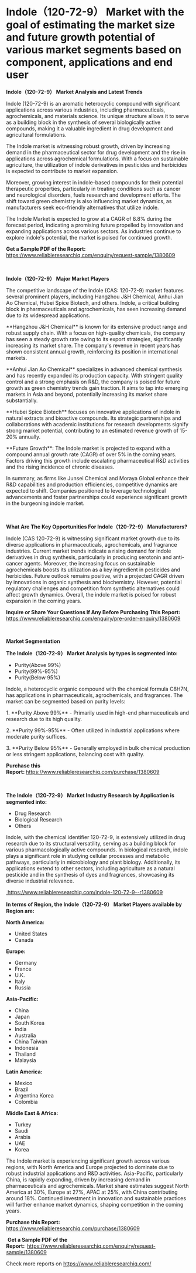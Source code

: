 <p><h1>Indole（120-72-9） Market with the goal of estimating the market size and future growth potential of various market segments based on component, applications and end user</h1></p><p><strong>Indole（120-72-9） Market Analysis and Latest Trends</strong></p>
<p><p>Indole (120-72-9) is an aromatic heterocyclic compound with significant applications across various industries, including pharmaceuticals, agrochemicals, and materials science. Its unique structure allows it to serve as a building block in the synthesis of several biologically active compounds, making it a valuable ingredient in drug development and agricultural formulations.</p><p>The Indole market is witnessing robust growth, driven by increasing demand in the pharmaceutical sector for drug development and the rise in applications across agrochemical formulations. With a focus on sustainable agriculture, the utilization of indole derivatives in pesticides and herbicides is expected to contribute to market expansion. </p><p>Moreover, growing interest in indole-based compounds for their potential therapeutic properties, particularly in treating conditions such as cancer and neurological disorders, fuels research and development efforts. The shift toward green chemistry is also influencing market dynamics, as manufacturers seek eco-friendly alternatives that utilize indole.</p><p>The Indole Market is expected to grow at a CAGR of 8.8% during the forecast period, indicating a promising future propelled by innovation and expanding applications across various sectors. As industries continue to explore indole's potential, the market is poised for continued growth.</p></p>
<p><strong>Get a Sample PDF of the Report:&nbsp;</strong> <a href="https://www.reliableresearchiq.com/enquiry/request-sample/1380609?utm_campaign=2302&utm_medium=2&utm_source=Github&utm_content=ia&utm_term=22032025&utm_id=indole120-72-9">https://www.reliableresearchiq.com/enquiry/request-sample/1380609</a></p>
<p>&nbsp;</p>
<p><strong>Indole（120-72-9） Major Market Players</strong></p>
<p><p>The competitive landscape of the Indole (CAS: 120-72-9) market features several prominent players, including Hangzhou J&H Chemical, Anhui Jian Ao Chemical, Hubei Spice Biotech, and others. Indole, a critical building block in pharmaceuticals and agrochemicals, has seen increasing demand due to its widespread applications.</p><p>**Hangzhou J&H Chemical** is known for its extensive product range and robust supply chain. With a focus on high-quality chemicals, the company has seen a steady growth rate owing to its export strategies, significantly increasing its market share. The company's revenue in recent years has shown consistent annual growth, reinforcing its position in international markets.</p><p>**Anhui Jian Ao Chemical** specializes in advanced chemical synthesis and has recently expanded its production capacity. With stringent quality control and a strong emphasis on R&D, the company is poised for future growth as green chemistry trends gain traction. It aims to tap into emerging markets in Asia and beyond, potentially increasing its market share substantially.</p><p>**Hubei Spice Biotech** focuses on innovative applications of indole in natural extracts and bioactive compounds. Its strategic partnerships and collaborations with academic institutions for research developments signify strong market potential, contributing to an estimated revenue growth of 15-20% annually.</p><p>**Future Growth**: The Indole market is projected to expand with a compound annual growth rate (CAGR) of over 5% in the coming years. Factors driving this growth include escalating pharmaceutical R&D activities and the rising incidence of chronic diseases.</p><p>In summary, as firms like Junsei Chemical and Moraya Global enhance their R&D capabilities and production efficiencies, competitive dynamics are expected to shift. Companies positioned to leverage technological advancements and foster partnerships could experience significant growth in the burgeoning indole market.</p></p>
<p>&nbsp;</p>
<p><strong>What Are The Key Opportunities For Indole（120-72-9） Manufacturers?</strong></p>
<p><p>Indole (CAS 120-72-9) is witnessing significant market growth due to its diverse applications in pharmaceuticals, agrochemicals, and fragrance industries. Current market trends indicate a rising demand for indole derivatives in drug synthesis, particularly in producing serotonin and anti-cancer agents. Moreover, the increasing focus on sustainable agrochemicals boosts its utilization as a key ingredient in pesticides and herbicides. Future outlook remains positive, with a projected CAGR driven by innovations in organic synthesis and biochemistry. However, potential regulatory challenges and competition from synthetic alternatives could affect growth dynamics. Overall, the indole market is poised for robust expansion in the coming years.</p></p>
<p><strong>Inquire or Share Your Questions If Any Before Purchasing This Report:</strong> <a href="https://www.reliableresearchiq.com/enquiry/pre-order-enquiry/1380609?utm_campaign=2302&utm_medium=2&utm_source=Github&utm_content=ia&utm_term=22032025&utm_id=indole120-72-9">https://www.reliableresearchiq.com/enquiry/pre-order-enquiry/1380609</a></p>
<p>&nbsp;</p>
<p><strong>Market Segmentation</strong></p>
<p><strong>The Indole（120-72-9） Market Analysis by types is segmented into:</strong></p>
<p><ul><li>Purity(Above 99%)</li><li>Purity(99%-95%)</li><li>Purity(Below 95%)</li></ul></p>
<p><p>Indole, a heterocyclic organic compound with the chemical formula C8H7N, has applications in pharmaceuticals, agrochemicals, and fragrances. The market can be segmented based on purity levels: </p><p>1. **Purity Above 99%** - Primarily used in high-end pharmaceuticals and research due to its high quality.</p><p>2. **Purity 99%-95%** - Often utilized in industrial applications where moderate purity suffices.</p><p>3. **Purity Below 95%** - Generally employed in bulk chemical production or less stringent applications, balancing cost with quality.</p></p>
<p><strong>Purchase this Report:&nbsp;</strong><a href="https://www.reliableresearchiq.com/purchase/1380609?utm_campaign=2302&utm_medium=2&utm_source=Github&utm_content=ia&utm_term=22032025&utm_id=indole120-72-9">https://www.reliableresearchiq.com/purchase/1380609</a></p>
<p>&nbsp;</p>
<p><strong>The Indole（120-72-9） Market Industry Research by Application is segmented into:</strong></p>
<p><ul><li>Drug Research</li><li>Biological Research</li><li>Others</li></ul></p>
<p><p>Indole, with the chemical identifier 120-72-9, is extensively utilized in drug research due to its structural versatility, serving as a building block for various pharmacologically active compounds. In biological research, indole plays a significant role in studying cellular processes and metabolic pathways, particularly in microbiology and plant biology. Additionally, its applications extend to other sectors, including agriculture as a natural pesticide and in the synthesis of dyes and fragrances, showcasing its diverse industrial relevance.</p></p>
<p><a href="https://www.reliableresearchiq.com/indole-120-72-9--r1380609?utm_campaign=2302&utm_medium=2&utm_source=Github&utm_content=ia&utm_term=22032025&utm_id=indole120-72-9">&nbsp;https://www.reliableresearchiq.com/indole-120-72-9--r1380609</a></p>
<p><strong>In terms of Region, the Indole（120-72-9） Market Players available by Region are:</strong></p>
<p>
    <p> <strong> North America: </strong>
        <ul>
            <li>United States</li>
            <li>Canada</li>
        </ul>
        </p> 
    <p> <strong> Europe: </strong>
        <ul>
            <li>Germany</li>
            <li>France</li>
            <li>U.K.</li>
            <li>Italy</li>
            <li>Russia</li>
        </ul>
        </p> 
    <p> <strong> Asia-Pacific: </strong>
        <ul>
            <li>China</li>
            <li>Japan</li>
            <li>South Korea</li>
            <li>India</li>
            <li>Australia</li>
            <li>China Taiwan</li>
            <li>Indonesia</li>
            <li>Thailand</li>
            <li>Malaysia</li>
        </ul>
        </p> 
    <p> <strong> Latin America: </strong>
        <ul>
            <li>Mexico</li>
            <li>Brazil</li>
            <li>Argentina Korea</li>
            <li>Colombia</li>
        </ul>
        </p> 
    <p> <strong> Middle East & Africa: </strong>
        <ul>
            <li>Turkey</li>
            <li>Saudi</li>
            <li>Arabia</li>
            <li>UAE</li>
            <li>Korea</li>
        </ul>
    </p>
    </p>
<p><p>The Indole market is experiencing significant growth across various regions, with North America and Europe projected to dominate due to robust industrial applications and R&D activities. Asia-Pacific, particularly China, is rapidly expanding, driven by increasing demand in pharmaceuticals and agrochemicals. Market share estimates suggest North America at 30%, Europe at 27%, APAC at 25%, with China contributing around 18%. Continued investment in innovation and sustainable practices will further enhance market dynamics, shaping competition in the coming years.</p></p>
<p><strong>Purchase this Report: </strong><a href="https://www.reliableresearchiq.com/purchase/1380609?utm_campaign=2302&utm_medium=2&utm_source=Github&utm_content=ia&utm_term=22032025&utm_id=indole120-72-9">https://www.reliableresearchiq.com/purchase/1380609</a></p>
<p>&nbsp;<strong>Get a Sample PDF of the Report:&nbsp;&nbsp;</strong><a href="https://www.reliableresearchiq.com/enquiry/request-sample/1380609?utm_campaign=2302&utm_medium=2&utm_source=Github&utm_content=ia&utm_term=22032025&utm_id=indole120-72-9">https://www.reliableresearchiq.com/enquiry/request-sample/1380609</a></p>
<p><strong></strong></p>
<p>Check more reports on <a href="https://www.reliableresearchiq.com/?utm_campaign=2302&utm_medium=2&utm_source=Github&utm_content=ia&utm_term=22032025&utm_id=indole120-72-9">https://www.reliableresearchiq.com/</a></p>
